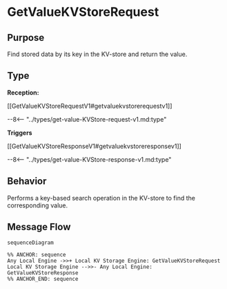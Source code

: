 <div class="message" markdown>


# GetValueKVStoreRequest

## Purpose

<!-- --8<-- [start:purpose] -->
Find stored data by its key in the KV-store and return the value.

<!-- --8<-- [end:purpose] -->

## Type

<!-- --8<-- [start:type] -->
**Reception:**

[[GetValueKVStoreRequestV1#getvaluekvstorerequestv1]]

--8<-- "../types/get-value-KVStore-request-v1.md:type"

**Triggers**

[[GetValueKVStoreResponseV1#getvaluekvstoreresponsev1]]

--8<-- "../types/get-value-KVStore-response-v1.md:type"


<!-- --8<-- [end:type] -->

## Behavior

<!-- --8<-- [start:behavior] -->
Performs a key-based search operation in the KV-store to find the corresponding value.
<!-- --8<-- [end:behavior] -->


## Message Flow

<!-- --8<-- [start:messages] -->
```mermaid
sequenceDiagram

%% ANCHOR: sequence
Any Local Engine ->>+ Local KV Storage Engine: GetValueKVStoreRequest
Local KV Storage Engine -->>- Any Local Engine: GetValueKVStoreResponse
%% ANCHOR_END: sequence
```

<!-- --8<-- [end:messages] -->

</div>